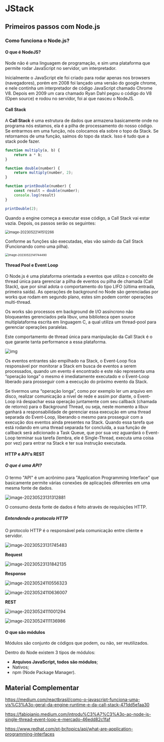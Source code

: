 # JStack

## Primeiros passos com Node.js

### Como funciona o Node.js?

#### O que é NodeJS?

Node não é uma linguagem de programação, e sim uma plataforma que permite rodar JavaScript no servidor, um interpretador.

Inicialmente o JavaScript ele foi criado para rodar apenas nos browsers (navegadores), porém em 2008 foi lançado uma versão do google chrome, e nele continha um interpretador de código JavaScript chamado Chrome V8. Depois em 2009 um cara chamado Ryan Dahl pegou o código do V8 (Open source) e rodou no servidor, foi ai que nasceu o NodeJS.

#### Call Stack

A **Call Stack** é uma estrutura de dados que armazena basicamente onde no programa nós estamos, ela é a pilha de processamento do nosso código. Se entrarmos em uma função, nós colocamos ela sobre o topo da Stack. Se retornamos de uma função, saímos do topo da stack. Isso é tudo que a stack pode fazer.

````javascript
function multiply(a, b) {
    return a * b;
}

function double(number) {
    return multiply(number, 2);
}

function printDouble(number) {
    const result = double(number);
    console.log(result)
}

printDouble(2);
````

Quando a engine começa a executar esse código, a Call Stack vai estar vazia. Depois, os passos serão os seguintes:

<img src="C:\Users\gabriel.santos\AppData\Roaming\Typora\typora-user-images\image-20230522141512266.png" alt="image-20230522141512266" style="zoom:80%;" />

Conforme as funções são executadas, elas vão saindo da Call Stack (Funcionando como uma pilha).

<img src="C:\Users\gabriel.santos\AppData\Roaming\Typora\typora-user-images\image-20230522141744490.png" alt="image-20230522141744490" style="zoom: 67%;" />

#### Thread Pool e Event Loop

O Node.js é uma plataforma orientada a eventos que utiliza o conceito de thread única para gerenciar a pilha de eventos ou pilha de chamada (Call Stack), que por sinal adota o comportamento do tipo LIFO (última entrada, primeira saída). As operações de background no Node são gerenciadas por works que rodam em segundo plano, estes sim podem conter operações multi-thread.

Os works são processos em background de I/O assíncrono não bloqueantes gerenciados pela libuv, uma biblioteca open source multiplataforma escrita em linguagem C, a qual utiliza um thread-pool para gerenciar operações paralelas.

Este comportamento de thread única para manipulação da Call Stack é o que garante tanta performance a essa plataforma.

![img](https://miro.medium.com/v2/resize:fit:700/1*4Ck2I0oTttvVbinPrgIiKw.png)

Os eventos entrantes são empilhado na Stack, o Event-Loop fica responsável por monitorar a Stack em busca de eventos a serem processados, quando um evento é encontrado e este não representa uma “operação longa” o mesmo é imediatamente executado e o Event-Loop liberado para prosseguir com a execução do próximo evento da Stack.

Se tivermos uma “operação longa”, como por exemplo ler um arquivo em disco, realizar comunicação a nível de rede e assim por diante, o Event-Loop irá despachar essa operação juntamente com seu callback (chamada de retorno) para o Background Thread, ou seja, neste momento a libuv ganhará a responsabilidade de gerenciar essa execução em uma thread separada do Event-Loop, liberando o mesmo para prosseguir com a execução dos eventos ainda presentes na Stack. Quando essa tarefa que está rodando em uma thread separada for concluída, a sua função de callback será adicionado a Task Queue, que por sua vez aguardará o Event-Loop terminar sua tarefa (lembra, ele é Single-Thread, executa uma coisa por vez) para entrar na Stack e ter sua instrução executada.

#### HTTP e API's REST

##### O que é uma API?

O termo "API" é um acrônimo para "Application Programming Interface" que basicamente permite várias conexões de aplicações diferentes em uma mesma fonte de dados.

![image-20230523131312881](C:\Users\gabriel.santos\AppData\Roaming\Typora\typora-user-images\image-20230523131312881.png)

O consumo desta fonte de dados é feito através de requisições HTTP.

##### Entendendo o protocolo HTTP

O protocolo HTTP é o responsável pela comunicação entre cliente e servidor.

![image-20230523131745483](C:\Users\gabriel.santos\AppData\Roaming\Typora\typora-user-images\image-20230523131745483.png)

**Request**

![image-20230523131842135](C:\Users\gabriel.santos\AppData\Roaming\Typora\typora-user-images\image-20230523131842135.png)

**Response**

![image-20230524110556323](C:\Users\gabriel.santos\AppData\Roaming\Typora\typora-user-images\image-20230524110556323.png)

![image-20230524110636007](C:\Users\gabriel.santos\AppData\Roaming\Typora\typora-user-images\image-20230524110636007.png)

**REST**

![image-20230524111001294](C:\Users\gabriel.santos\AppData\Roaming\Typora\typora-user-images\image-20230524111001294.png)

![image-20230524111136986](C:\Users\gabriel.santos\AppData\Roaming\Typora\typora-user-images\image-20230524111136986.png)

#### O que são módulos

Módulos são conjunto de códigos que podem, ou não, ser reutilizados.

Dentro do Node existem 3 tipos de módulos:

- **Arquivos JavaScript, todos são módulos**;
- Nativos;
- npm (Node Package Manager).

## Material Complementar

https://medium.com/reactbrasil/como-o-javascript-funciona-uma-vis%C3%A3o-geral-da-engine-runtime-e-da-call-stack-471dd5e1aa30

https://fabiojanio.medium.com/introdu%C3%A7%C3%A3o-ao-node-js-single-thread-event-loop-e-mercado-46edd82c1faf

https://www.redhat.com/pt-br/topics/api/what-are-application-programming-interfaces